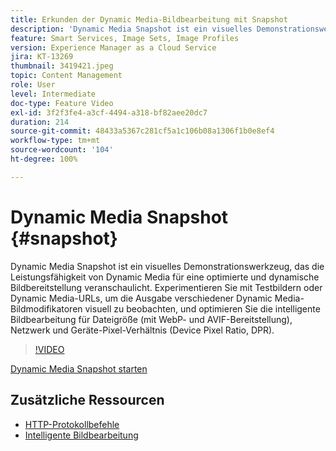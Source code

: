 ```yaml
---
title: Erkunden der Dynamic Media-Bildbearbeitung mit Snapshot
description: 'Dynamic Media Snapshot ist ein visuelles Demonstrationswerkzeug, das die Leistungsfähigkeit von Dynamic Media für eine optimierte und dynamische Bildbereitstellung veranschaulicht. '
feature: Smart Services, Image Sets, Image Profiles
version: Experience Manager as a Cloud Service
jira: KT-13269
thumbnail: 3419421.jpeg
topic: Content Management
role: User
level: Intermediate
doc-type: Feature Video
exl-id: 3f2f3fe4-a3cf-4494-a318-bf82aee20dc7
duration: 214
source-git-commit: 48433a5367c281cf5a1c106b08a1306f1b0e8ef4
workflow-type: tm+mt
source-wordcount: '104'
ht-degree: 100%

---
```


# Dynamic Media Snapshot {#snapshot}

Dynamic Media Snapshot ist ein visuelles Demonstrationswerkzeug, das die Leistungsfähigkeit von Dynamic Media für eine optimierte und dynamische Bildbereitstellung veranschaulicht. Experimentieren Sie mit Testbildern oder Dynamic Media-URLs, um die Ausgabe verschiedener Dynamic Media-Bildmodifikatoren visuell zu beobachten, und optimieren Sie die intelligente Bildbearbeitung für Dateigröße (mit WebP- und AVIF-Bereitstellung), Netzwerk und Geräte-Pixel-Verhältnis (Device Pixel Ratio, DPR).

>[!VIDEO](https://video.tv.adobe.com/v/3419421/?learn=on)

<a href="https://snapshot.scene7.com/" class="spectrum-Button spectrum-Button--primary spectrum-Button--sizeM">
<span class="spectrum-Button-label has-no-wrap has-text-weight-bold">Dynamic Media Snapshot starten</span>
</a>

## Zusätzliche Ressourcen

* [HTTP-Protokollbefehle](https://experienceleague.adobe.com/docs/dynamic-media-developer-resources/image-serving-api/image-serving-api/http-protocol-reference/command-reference/c-command-reference.html?lang=de)
* [Intelligente Bildbearbeitung](https://experienceleague.adobe.com/docs/experience-manager-cloud-service/content/assets/dynamicmedia/imaging-faq.html?lang=de)
